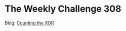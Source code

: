 # The Weekly Challenge 308

Blog: [Counting the XOR](https://dev.to/simongreennet/weekly-challenge-counting-the-xor-4hhc)
